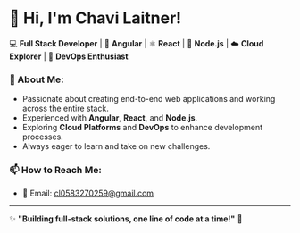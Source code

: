 # 👋 Hi, I'm Chavi Laitner!  

💻 **Full Stack Developer** | 🚀 **Angular** | ⚛️ **React** | 🌿 **Node.js** | ☁️ **Cloud Explorer** | 🌟 **DevOps Enthusiast**  

### 🌱 About Me:  
- Passionate about creating end-to-end web applications and working across the entire stack.  
- Experienced with **Angular**, **React**, and **Node.js**.  
- Exploring **Cloud Platforms** and **DevOps** to enhance development processes.  
- Always eager to learn and take on new challenges.  

### 📫 How to Reach Me:  
- 📧 Email: cl0583270259@gmail.com


---

✨ **"Building full-stack solutions, one line of code at a time!"** 🚀  


